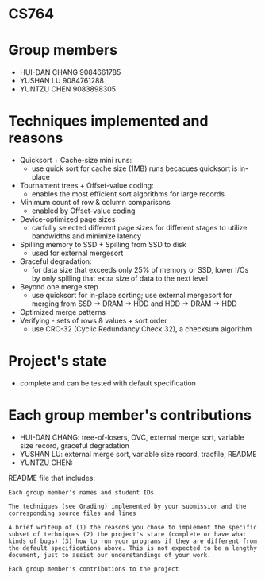 # CS764

# Group members

- HUI-DAN CHANG 9084661785
- YUSHAN LU 9084761288
- YUNTZU CHEN 9083898305

# Techniques implemented and reasons

- Quicksort + Cache-size mini runs:
  - use quick sort for cache size (1MB) runs becacues quicksort is in-place
- Tournament trees + Offset-value coding:
  - enables the most efficient sort algorithms for large records
- Minimum count of row & column comparisons
  - enabled by Offset-value coding
- Device-optimized page sizes
  - carfully selected different page sizes for different stages to utilize bandwidths and minimize latency
- Spilling memory to SSD + Spilling from SSD to disk
  - used for external mergesort
- Graceful degradation:
  - for data size that exceeds only 25% of memory or SSD, lower I/Os by only spilling that extra size of data to the next level
- Beyond one merge step
  - use quicksort for in-place sorting; use external mergesort for merging from SSD -> DRAM -> HDD and HDD -> DRAM -> HDD
- Optimized merge patterns
- Verifying - sets of rows & values + sort order
  - use CRC-32 (Cyclic Redundancy Check 32), a checksum algorithm

# Project's state

- complete and can be tested with default specification

# Each group member's contributions

- HUI-DAN CHANG: tree-of-losers, OVC, external merge sort, variable size record, graceful degradation
- YUSHAN LU: external merge sort, variable size record, tracfile, README
- YUNTZU CHEN:

README file that includes:

    Each group member's names and student IDs

    The techniques (see Grading) implemented by your submission and the corresponding source files and lines

    A brief writeup of (1) the reasons you chose to implement the specific subset of techniques (2) the project's state (complete or have what kinds of bugs) (3) how to run your programs if they are different from the default specifications above. This is not expected to be a lengthy document, just to assist our understandings of your work.

    Each group member's contributions to the project

